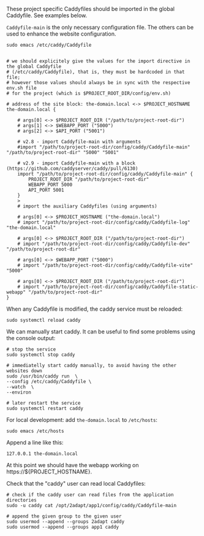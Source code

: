 These project specific Caddyfiles should be imported in the global Caddyfile. See examples below.

`Caddyfile-main` is the only necessary configuration file. The others can be used to  enhance the website configuration.

```shell
sudo emacs /etc/caddy/Caddyfile
```

```shell

# we should explicitely give the values for the import directive in the global Caddyfile
# (/etc/caddy/Caddyfile), that is, they must be hardcoded in that file; 
# however those values should always be in sync with the respective env.sh file
# for the project (which is $PROJECT_ROOT_DIR/config/env.sh)  

# address of the site block: the-domain.local <-> $PROJECT_HOSTNAME 
the-domain.local {

    # args[0] <-> $PROJECT_ROOT_DIR ("/path/to/project-root-dir")
    # args[1] <-> $WEBAPP_PORT ("5000")
    # args[2] <-> $API_PORT ("5001")

    # v2.8 - import Caddyfile-main with arguments
    #import "/path/to/project-root-dir/config/caddy/Caddyfile-main" "/path/to/project-root-dir" "5000" "5001"
    
    # v2.9 - import Caddyfile-main with a block (https://github.com/caddyserver/caddy/pull/6130)
    import "/path/to/project-root-dir/config/caddy/Caddyfile-main" {
		PROJECT_ROOT_DIR "/path/to/project-root-dir"
		WEBAPP_PORT 5000
		API_PORT 5001
    }
    >
    # import the auxiliary Caddyfiles (using arguments)
    
    # args[0] <-> $PROJECT_HOSTNAME ("the-domain.local")
    # import "/path/to/project-root-dir/config/caddy/Caddyfile-log" "the-domain.local"
    
    # args[0] <-> $PROJECT_ROOT_DIR ("/path/to/project-root-dir")
    # import "/path/to/project-root-dir/config/caddy/Caddyfile-dev" "/path/to/project-root-dir"
    
    # args[0] <-> $WEBAPP_PORT ("5000")
    # import "/path/to/project-root-dir/config/caddy/Caddyfile-vite" "5000"
    
    # args[0] <-> $PROJECT_ROOT_DIR ("/path/to/project-root-dir")
    # import "/path/to/project-root-dir/config/caddy/Caddyfile-static-webapp" "/path/to/project-root-dir"
}
```

When any Caddyfile is modified, the caddy service must be reloaded:

```shell
sudo systemctl reload caddy
```

We can manually start caddy. It can be useful to find some problems using the console output:

```shell
# stop the service
sudo systemctl stop caddy

# immediatelly start caddy manually, to avoid having the other websites down
sudo /usr/bin/caddy run  \
--config /etc/caddy/Caddyfile \
--watch  \
--environ

# later restart the service
sudo systemctl restart caddy
```


For local development: add `the-domain.local` to `/etc/hosts`:

```shell
sudo emacs /etc/hosts
```

Append a line like this:
```
127.0.0.1 the-domain.local
```

At this point we should have the webapp working on https://${PROJECT_HOSTNAME}.

Check that the "caddy" user can read local Caddyfiles:

```shell
# check if the caddy user can read files from the application directories
sudo -u caddy cat /opt/2adapt/app1/config/caddy/Caddyfile-main

# append the given group to the given user
sudo usermod --append --groups 2adapt caddy
sudo usermod --append --groups app1 caddy
```

